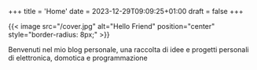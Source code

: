 +++
title = 'Home'
date = 2023-12-29T09:09:25+01:00
draft = false
+++


{{< image src="/cover.jpg" alt="Hello Friend" position="center" style="border-radius: 8px;" >}}

Benvenuti nel mio blog personale, una raccolta di idee e progetti personali di elettronica, domotica e programmazione


